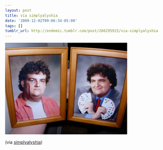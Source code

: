 ```yaml
---
layout: post
title: via simplyalyshia
date: '2009-12-02T09:06:34-05:00'
tags: []
tumblr_url: http://endemic.tumblr.com/post/266295915/via-simplyalyshia
---
```

 ![](/tumblr_files/tumblr_ku131pHRwG1qzvy8ko1_400.jpg)  

(via [simplyalyshia](http://simplyalyshia.tumblr.com/post/266293276))

